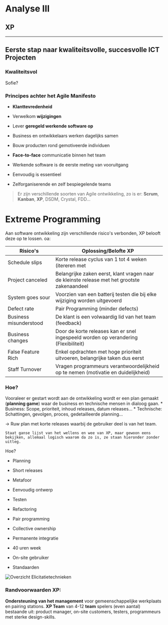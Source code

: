 # Analyse III
## XP
---
## Eerste stap naar kwaliteitsvolle, succesvolle ICT Projecten
### Kwaliteitsvol

Sofie?

### Principes achter het Agile Manifesto
* **Klanttevredenheid**

* Verwelkom **wijzigingen**

* Lever **geregeld werkende software op**

* Business en ontwikkelaars werken dagelijks samen

* Bouw producten rond gemotiveerde individuen

* **Face-to-face** communicatie binnen het team

* Werkende software is de eerste meting van vooruitgang

* Eenvoudig is essentieel

* Zelforganiserende en zelf bespiegelende teams

> Er zijn verschillende soorten van Agile ontwikkeling, zo is er: **Scrum**, **Kanban**, **XP**, DSDM, Crystal, FDD...

# Extreme Programming
Aan software ontwikkeling zijn verschillende risico's verbonden, XP belooft deze op te lossen. oa:


| Risico's | Oplossing/Belofte XP |
| ------ | ------------- |
| Schedule slips | Korte release cyclus van 1 tot 4 weken (itereren met  |klant), waarbij taken 1 tot 3 man-dagen duren |
| Project canceled | Belangrijke zaken eerst, klant vragen naar de kleinste release met het grootste zakenaandeel |
| System goes sour | Voorzien van een batterij testen die bij elke wijziging worden uitgevoerd |
| Defect rate | Pair Programming (minder defects) |
| Business misunderstood | De klant is een volwaardig lid van het team (feedback) |
| Business changes | Door de korte releases kan er snel ingespeeld worden op verandering (Flexibiliteit) |
| False Feature Rich | Enkel opdrachten met hoge prioriteit uitvoeren, belangrijke taken dus eerst |
| Staff Turnover | Vragen programmeurs verantwoordelijkheid op te nemen (motivatie en duidelijkheid) |

### Hoe?
Vooraleer er gestart wordt aan de ontwikkeling wordt er een plan gemaakt (**planning game**)  waar de business en technische mensen in dialoog gaan.
        * Business: Scope, prioriteit, inhoud releases, datum releases...
        * Technische: Schattingen, gevolgen, proces, gedetailleerde planning...

-> Ruw plan met korte releases waarbij de gebruiker deel is van het team.

`Staat ganse lijst van het wellens en wee van XP, maar gewoon eens bekijken, allemaal logisch waarom da zo is, ze staan hieronder zonder uitleg.`

Hoe?
* Planning

* Short releases

* Metafoor

* Eenvoudig ontwerp

* Testen

* Refactoring

* Pair programming

* Collective ownership

* Permanente integratie

* 40 uren week

* On-site gebruiker

* Standaarden

![Overzicht Elicitatietechnieken](http://users.hogent.be/~427143la/images/XPSchema.PNG "XP")

### Randvoorwaarden XP:
**Ondersteuning van het management** voor gemeenschappelijke werkplaats en pairing stations.
**XP Team** van 4-12 **team** spelers (even aantal) bestaande uit: product manager, on-site customers, testers, programmeurs met sterke design-skills.
